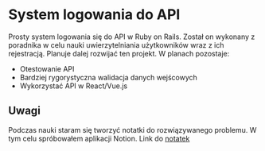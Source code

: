 # System logowania do API

Prosty system logowania się do API w Ruby on Rails. Został on wykonany z poradnika w celu nauki uwierzytelniania użytkowników wraz z ich rejestracją. Planuje dalej rozwijać ten projekt. W planach pozostaje:
 - Otestowanie API
 - Bardziej rygorystyczna walidacja danych wejścowych
 - Wykorzystać API w React/Vue.js 



## Uwagi
Podczas nauki staram się tworzyć notatki do rozwiązywanego problemu. W tym celu spróbowałem aplikacji Notion. Link do [notatek](https://chiseled-hyacinth-5b9.notion.site/Notatki-z-programowania-daa2a35c881140b388ba5d25d2cf2521)





